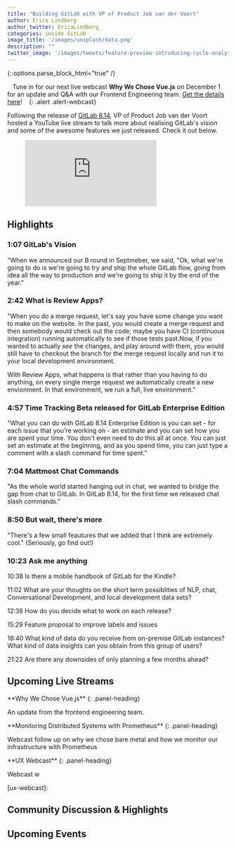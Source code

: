 ```yaml
---
title: "Building GitLab with VP of Product Job van der Voort"
author: Erica Lindberg
author_twitter: EricaLindberg_
categories: inside GitLab 
image_title: '/images/unsplash/data.png'
description: ""
twitter_image: '/images/tweets/feature-preview-introducing-cycle-analytics.png'
---
```


{::options parse_block_html="true" /}

<i class="fa fa-gitlab" style="color:rgb(107,79,187); font-size:.85em" aria-hidden="true"></i>&nbsp;&nbsp;
Tune in for our next live webcast **Why We Chose Vue.js** on December 1 for an update and Q&A with our Frontend Engineering team. [Get the details here](https://www.youtube.com/watch?v=ioogrvs2Ejc)!
&nbsp;&nbsp;<i class="fa fa-gitlab" style="color:rgb(107,79,187); font-size:.85em" aria-hidden="true"></i>
{: .alert .alert-webcast}

Following the release of [GitLab 8.14][gitlab-8-14], VP of Product Job van der Voort 
hosted a YouTube live stream to talk more about realising GitLab's vision and 
some of the awesome features we just released. Check it out below.

<figure class="video_container">
  <iframe src="https://www.youtube.com/embed/njP8Wvp45o0" frameborder="0" allowfullscreen="true"> </iframe>
</figure>

## Highlights 

### 1:07 GitLab's Vision

"When we announced our B round in Septmeber, we said, "Ok, what we're going to do is we're going to try 
and ship the whole GitLab flow, going from idea all the way to production and we're going to ship it by the end of the year."

### 2:42 What is Review Apps?

"When you do a merge request, let's say you have some change you want to make on the website.
In the past, you would create a merge request and then somebody would check out the code; maybe
you have CI (continuous integration) running automatically to see if those tests past.Now, if 
you wanted to actually *see* the changes, and play around with them, you would still have to
checkout the branch for the merge request locally and run it to your local development environment.

With Review Apps, what happens is that rather than you having to do anything, 
on every single merge request we automatically create a new envionment. In that environment,
we run a full, live environment."

### 4:57 Time Tracking Beta released for GitLab Enterprise Edition

"What you can do with GitLab 8.14 Enterprise Edition is you can set - for each issue 
that you're working on - an estimate and you can set how you are spent your time.
You don't even need to do this all at once. You can just set an estimate at the beginning,
and as you spend time, you can just type a comment with a slash command for time spent."

### 7:04 Mattmost Chat Commands

"As the whole world started hanging out in chat, we wanted to bridge the gap 
from chat to GitLab. In GitLab 8.14, for the first time we released chat slash 
commands."

### 8:50 But wait, there's more

"There's a few small feautures that we added that I think are extremely cool."
(Seriously, go find out!)

### 10:23 Ask me anything

10:38 Is there a mobile handbook of GitLab for the Kindle?

11:02 What are your thoughts on the short term possiblities of NLP, chat, 
Conversational Development, and local development data sets?

12:38 How do you decide what to work on each release?

15:29 Feature proposal to improve labels and issues

18:40 What kind of data do you receive from on-premise GitLab instances? What kind of
data insights can you obtain from this group of users?

21:22 Are there any downsides of only planning a few months ahead?


## Upcoming Live Streams 

<div class="panel panel-gitlab-orange">
**Why We Chose Vue.js**
{: .panel-heading}
<div class="panel-body">

An update from the frontend engineering team. 

</div>
</div>

<div class="panel panel-success">
**Monitoring Distributed Systems with Prometheus**
{: .panel-heading}
<div class="panel-body">

Webcast follow up on why we chose bare metal and how we monitor our infrastructure
with Prometheus 

</div>
</div>

<div class="panel panel-gitlab-purple">
**UX Webcast**
{: .panel-heading}
<div class="panel-body">

Webcast w

</div>
</div>


<!-- identifiers -->

[gitlab-8-14]: /2016/11/22/gitlab-8-14-released/
[8-14-webcast]: https://page.gitlab.com/20161124_ReviewAppsWebcast_LandingPage.html
[frontend-webcast]: https://www.youtube.com/watch?v=ioogrvs2Ejc
[infra-webcast]: https://www.youtube.com/watch?v=WzAzm0C15W8
[ux-webcast]: 

## Community Discussion & Highlights 

## Upcoming Events